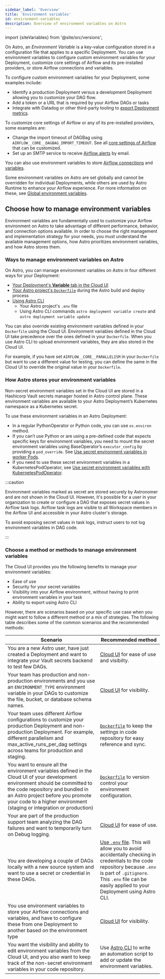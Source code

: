 ```yaml
---
sidebar_label: 'Overview'
title: 'Environment variables'
id: environment-variables
description: Overview of environment variables on Astro
---
```


import {siteVariables} from '@site/src/versions';

On Astro, an _Environment Variable_ is a key-value configuration stored in a configuration file that applies to a specific Deployment. You can use environment variables to configure custom environment variables for your Deployment, customize core settings of Airflow and its pre-installed providers, or store Airflow connections and variables.

To configure custom environment variables for your Deployment, some examples include:
- Identify a production Deployment versus a development Deployment allowing you to customize your DAG flow.
- Add a token or a URL that is required by your Airflow DAGs or tasks
- Integrate with Datadog or other third-party tooling to [export Deployment metrics](deployment-metrics.md#export-airflow-metrics-to-datadog).

To customize core settings of Airflow or any of its pre-installed providers, some examples are:
- Change the import timeout of DAGBag using `AIRFLOW__CORE__DAGBAG_IMPORT_TIMEOUT`. See all [core settings of Airflow](https://airflow.apache.org/docs/apache-airflow/stable/configurations-ref.html) that can be customized.
- Set up an SMTP service to receive [Airflow alerts](airflow-email-notifications.md) by email.

You can also use environment variables to store [Airflow connections](https://docs.astronomer.io/learn/connections#define-connections-with-environment-variables) and [variables](https://docs.astronomer.io/learn/airflow-variables#using-environment-variables).

Some environment variables on Astro are set globally and cannot be overridden for individual Deployments, while others are used by Astro Runtime to enhance your Airflow experience. For more information on these, see [Global environment variables](platform-variables.md).

## Choose how to manage environment variables

Environment variables are fundamentally used to customize your Airflow environment on Astro to take advantage of different performance, behavior, and connection options available. In order to choose the right management and implementation strategy for your needs, you must understand the available management options, how Astro prioritizes environment variables, and how Astro stores them. 

### Ways to manage environment variables on Astro

On Astro, you can manage environment variables on Astro in four different ways for your Deployment:

- [Your Deployment's **Variable** tab in the Cloud UI](env-vars-astro.md#using-the-cloud-ui)
- [Your Astro project's `Dockerfile`](env-vars-astro.md#using-your-dockerfile) during the Astro build and deploy process
- [Using Astro CLI](env-vars-astro.md#using-astro-cli)
    - Your Astro project's `.env` file
    - Using Astro CLI commands `astro deployment variable create` and `astro deployment variable update`

You can also override existing environment variables defined in your `Dockerfile` using the Cloud UI. Environment variables defined in the Cloud UI take precedence over the ones defined in your `Dockerfile`. When you use Astro CLI to upload environment variables, they are also stored in the Cloud UI.

For example, if you have set `AIRFLOW__CORE__PARALLELISM` in your `Dockerfile` but want to use a different value for testing, you can define the same in the Cloud UI to override the original value in your `Dockerfile`.

### How Astro stores your environment variables 

Non-secret environment variables set in the Cloud UI are stored in a Hashicorp Vault secrets manager hosted in Astro control plane. These environment variables are available to your Astro Deployment’s Kubernetes namespace as a Kubernetes secret.

To use these environment variables in an Astro Deployment:
- In a regular PythonOperator or Python code, you can use `os.environ` method.
- If you can’t use Python or are using a pre-defined code that expects specific keys for environment variables, you need to mount the secret environment variables using BaseOperator’s `executor_config` by providing a `pod_override`. See [Use secret environment variables in worker Pods](kubernetes-executor.md#mount-secret-environment-variables-to-worker-pods).
- If you need to use these secret environment variables in a KubernetesPodOperator, see [Use secret environment variables with KubernetesPodOperator](kubernetespodoperator.md#use-secret-environment-variables-with-the-kubernetespodoperator).

:::caution

Environment variables marked as secret are stored securely by Astronomer and are not shown in the Cloud UI. However, it's possible for a user in your organization to create or configure a DAG that exposes secret values in Airflow task logs. Airflow task logs are visible to all Workspace members in the Airflow UI and accessible in your Astro cluster's storage.

To avoid exposing secret values in task logs, instruct users to not log environment variables in DAG code.

:::


### Choose a method or methods to manage environment variables

The Cloud UI provides you the following benefits to manage your environment variables:

- Ease of use
- Security for your secret variables
- Visibility into your Airflow environment, without having to print environment variables in your task
- Ability to export using Astro CLI

However, there are scenarios based on your specific use case when you might want to follow a different method or a mix of strategies. The following table describes some of the common scenarios and the recommended methods:

| Scenario | Recommended method | 
|----------|--------------------|
| You are a new Astro user, have just created a Deployment and want to integrate your Vault secrets backend to test few DAGs. | [Cloud UI](env-vars-astro.md#using-the-cloud-ui) for ease of use and visibilty. | 
| Your team has production and non-production environments and you use an `ENVIRONMENT_TYPE` environment variable in your DAGs to customize the file, bucket, or database schema names. | [Cloud UI](env-vars-astro.md#using-the-cloud-ui) for visibility. |
| Your team uses different Airflow configurations to customize your production Deployment and non-production Deployment. For example, different parallelism and max_active_runs_per_dag settings across teams for production and staging. | [`Dockerfile`](env-vars-astro.md#using-your-dockerfile) to keep the settings in code repository for easy reference and sync. |
| You want to ensure all the environment variables defined in the Cloud UI of your development environment should be committed to the code repository and bundled in an Astro project before you promote your code to a higher environment (staging or integration or production) | [`Dockerfile`](env-vars-astro.md#using-your-dockerfile) to version control your environment configuration. | 
| Your are part of the production support team analyzing the DAG failures and want to temporarily turn on Debug logging. | [Cloud UI](env-vars-astro.md#using-the-cloud-ui) for ease of use. | 
| You are developing a couple of DAGs locally with a new source system and want to use a secret or credential in these DAGs. | [Use `.env` file](env-vars-astro.md#using-astro-cli). This will allow you to avoid accidentally checking in credentials to the code repository because `.env` is part of `.gitignore`. This `.env` file can be easily applied to your Deployment using Astro CLI.  | 
| You use environment variables to store your Airflow connections and variables, and have to configure these from one Deployment to another based on the environment type | [Cloud UI](env-vars-astro.md#using-the-cloud-ui) for visibility. | 
| You want the visibility and ability to edit environment variables from the Cloud UI, and you also want to keep track of the non-secret environment variables in your code repository. | Use [Astro CLI](env-vars-astro.md#in-your-astro-deployment) to write an automation script to add or update the environment variables. | 